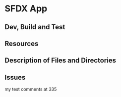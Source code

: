 # SFDX  App

## Dev, Build and Test


## Resources


## Description of Files and Directories


## Issues

my test comments at 335
